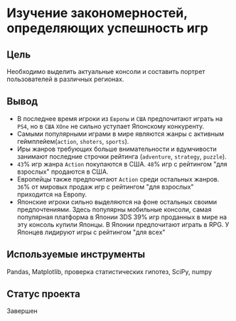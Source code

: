 # Изучение закономерностей, определяющих успешность игр
## Цель
Необходимо выделить актуальные консоли и составить портрет пользователей в различных регионах.

## Вывод
* В последнее время игроки из `Европы` и `США` предпочитают играть на `PS4`, но в `США` `XOne` не сильно уступает Японскому конкуренту.
* Самыми популярными играми в мире являются жанры с активным геймплейем(`action`, `shoters`, `sports`).
* Иры жанров требующих больше внимательности и вдумчивости занимают последние строчки рейтинга (`adventure`, `strategy`, `puzzle`).
* `43`% игр жанра `Action` покупаются в США. `48`% игр с рейтингом "для взрослых" продаются в США.
* Европейцы также предпочитают `Action` среди остальных жанров. `36`% от мировых продаж игр с рейтингом "для взрослых" приходится на Европу.
* Японские игроки сильно выделяются на фоне остальных своими предпочтениями. Здесь популярны мобильные консоли, самая популярная платформа в Японии 3DS 39% игр проданных в мире на эту консоль купили Японцы. В Японии предпочитают играть в RPG. У Японцев лидируют игры с рейтингом "для всех"

## Используемые инструменты
Pandas, Matplotlib, проверка статистических гипотез, SciPy, numpy

## Статус проекта
Завершен
